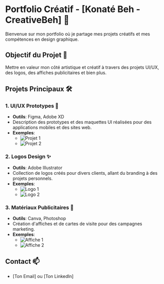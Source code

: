 # Portfolio Créatif - [Konaté Beh - CreativeBeh] 🎨

Bienvenue sur mon portfolio où je partage mes projets créatifs et mes compétences en design graphique.

## Objectif du Projet 🎯
Mettre en valeur mon côté artistique et créatif à travers des projets UI/UX, des logos, des affiches publicitaires et bien plus.

## Projets Principaux 🛠️

### 1. UI/UX Prototypes 📱
- **Outils**: Figma, Adobe XD
- Description des prototypes et des maquettes UI réalisées pour des applications mobiles et des sites web.
- **Exemples**:
    - ![Projet 1](assets/images/projets/projet1/screenshot1.jpg)
    - ![Projet 2](assets/images/projets/projet2/screenshot2.jpg)

### 2. Logos Design ✨
- **Outils**: Adobe Illustrator
- Collection de logos créés pour divers clients, allant du branding à des projets personnels.
- **Exemples**:
    - ![Logo 1](assets/images/projets/projet1/screenshot3.jpg)
    - ![Logo 2](assets/images/projets/projet2/screenshot3.jpg)

### 3. Matériaux Publicitaires 📣
- **Outils**: Canva, Photoshop
- Création d'affiches et de cartes de visite pour des campagnes marketing.
- **Exemples**:
    - ![Affiche 1](assets/images/projets/projet3/screenshot1.jpg)
    - ![Affiche 2](assets/images/projets/projet3/screenshot2.jpg)

## Contact 📫
- [Ton Email] ou [Ton LinkedIn]

<!--
**CreativeBeh/CreativeBeh** is a ✨ _special_ ✨ repository because its `README.md` (this file) appears on your GitHub profile.

Here are some ideas to get you started:

- 🔭 I’m currently working on ...
- 🌱 I’m currently learning ...
- 👯 I’m looking to collaborate on ...
- 🤔 I’m looking for help with ...
- 💬 Ask me about ...
- 📫 How to reach me: ...
- 😄 Pronouns: ...
- ⚡ Fun fact: ...
-->
